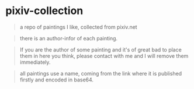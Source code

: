 # pixiv-collection

> a repo of paintings I like, collected from pixiv.net

> there is an author-infor of each painting.

> If you are the author of some painting and it's of great bad to place them in here you think, please contact with me and I will remove them immediately.

> all paintings use a name, coming from the link where it is published firstly and encoded in base64.
